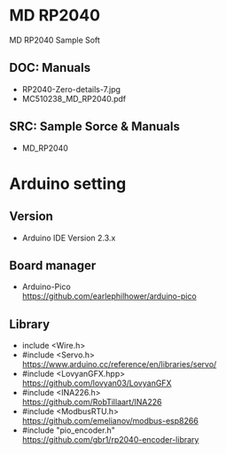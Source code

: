 # MD RP2040
 MD RP2040 Sample Soft

## DOC: Manuals
-   RP2040-Zero-details-7.jpg
-   MC510238_MD_RP2040.pdf
## SRC: Sample Sorce & Manuals
-   MD_RP2040

# Arduino setting
##   Version
- Arduino IDE Version 2.3.x
##  Board manager
-   Arduino-Pico<br>https://github.com/earlephilhower/arduino-pico
##  Library
-   include <Wire.h>
-   #include <Servo.h><br>https://www.arduino.cc/reference/en/libraries/servo/
-   #include <LovyanGFX.hpp><br>https://github.com/lovyan03/LovyanGFX
-   #include <INA226.h><br>https://github.com/RobTillaart/INA226
-   #include <ModbusRTU.h><br>https://github.com/emelianov/modbus-esp8266
-   #include "pio_encoder.h"<br>https://github.com/gbr1/rp2040-encoder-library

<br><br>
